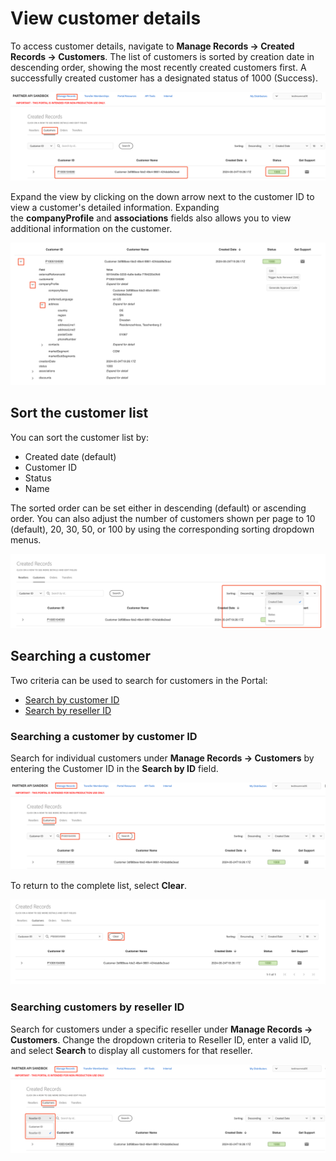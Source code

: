 # View customer details

To access customer details, navigate to **Manage Records -> Created Records -> Customers**. The list of customers is sorted by creation date in descending order, showing the most recently created customers first.
A successfully created customer has a designated status of 1000 (Success).

![View customers in Sandbox](../image/view_customer.png)

Expand the view by clicking on the down arrow next to the customer ID to view a customer's detailed information. Expanding the **companyProfile** and **associations** fields also allows you to view additional information on the customer.

![View customers in Sandbox](../image/view_customer2.png)

## Sort the customer list

You can sort the customer list by:

- Created date (default)
- Customer ID
- Status
- Name

The sorted order can be set either in descending (default) or ascending order. You can also adjust the number of customers shown per page to 10 (default), 20, 30, 50, or 100 by using the corresponding sorting dropdown menus.

![Sorting customer data in Sandbox Portal](../image/sort_customer.png)

## Searching a customer

Two criteria can be used to search for customers in the Portal:

- [Search by customer ID](#searching-a-customer-by-customer-id)
- [Search by reseller ID](#searching-customers-by-reseller-id)

### Searching a customer by customer ID

Search for individual customers under **Manage Records -> Customers** by entering the Customer ID in the **Search by ID** field.

![Searching for a customer in Sandbox Portal](../image/search_customer.png)

To return to the complete list, select **Clear**.

![Clear customer search selection](../image/clear_customer_serach.png)

### Searching customers by reseller ID

Search for customers under a specific reseller under **Manage Records -> Customers**. Change the dropdown criteria to Reseller ID, enter a valid ID, and select **Search** to display all customers for that reseller.

![Searching customers by Reseller ID](../image/search_by_resellerid.png)
